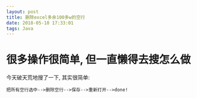 ```yaml
---
layout: post
title: 删除excel多余100多w的空行
date: 2018-05-10 17:33:01
tags: Java
---
```

# 很多操作很简单, 但一直懒得去搜怎么做
今天破天荒地搜了一下, 其实很简单:
```
把所有空行选中-->删除空行-->保存-->重新打开-->done!
```
